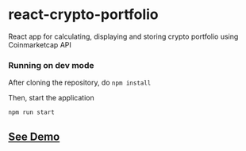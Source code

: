 # react-crypto-portfolio
React app for calculating, displaying and storing crypto portfolio using Coinmarketcap API

### Running on dev mode
After cloning the repository, do
`npm install`

Then, start the application

`npm run start`

## [See Demo](https://divyanthj.github.io/react-crypto-portfolio/index.html)
